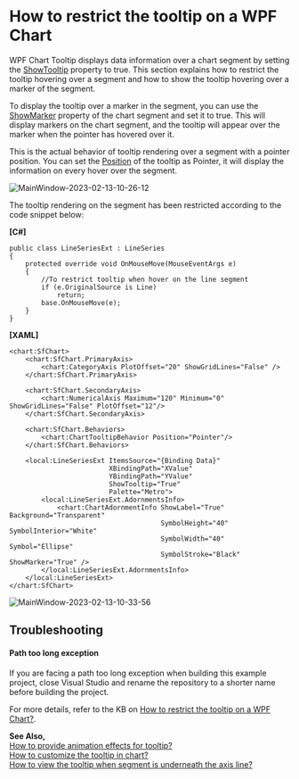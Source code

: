 # How to restrict the tooltip on a WPF Chart
WPF Chart Tooltip displays data information over a chart segment by setting the [ShowTooltip](https://help.syncfusion.com/cr/wpf/Syncfusion.UI.Xaml.Charts.ChartSeriesBase.html#Syncfusion_UI_Xaml_Charts_ChartSeriesBase_ShowTooltip) property to true. This section explains how to restrict the tooltip hovering over a segment and how to show the tooltip hovering over a marker of the segment.

To display the tooltip over a marker in the segment, you can use the [ShowMarker](https://help.syncfusion.com/cr/wpf/Syncfusion.UI.Xaml.Charts.ChartAdornmentInfoBase.html#Syncfusion_UI_Xaml_Charts_ChartAdornmentInfoBase_ShowMarker) property of the chart segment and set it to true. This will display markers on the chart segment, and the tooltip will appear over the marker when the pointer has hovered over it. 

This is the actual behavior of tooltip rendering over a segment with a pointer position. You can set the [Position](https://help.syncfusion.com/cr/wpf/Syncfusion.UI.Xaml.Charts.ChartTooltipBehavior.html?tabs=tabid-1#Syncfusion_UI_Xaml_Charts_ChartTooltipBehavior_Position) of the tooltip as Pointer, it will display the information on every hover over the segment.

![MainWindow-2023-02-13-10-26-12](https://user-images.githubusercontent.com/105496706/218442257-01ef4449-bf11-4304-a09d-11d90229f929.gif)

The tooltip rendering on the segment has been restricted according to the code snippet below: 

**[C#]**
```
public class LineSeriesExt : LineSeries
{
	protected override void OnMouseMove(MouseEventArgs e)
	{
		//To restrict tooltip when hover on the line segment
		if (e.OriginalSource is Line)
			return;
		base.OnMouseMove(e);
	}
}
```
**[XAML]**
```
<chart:SfChart>
    <chart:SfChart.PrimaryAxis>
        <chart:CategoryAxis PlotOffset="20" ShowGridLines="False" />
    </chart:SfChart.PrimaryAxis>

    <chart:SfChart.SecondaryAxis>
        <chart:NumericalAxis Maximum="120" Minimum="0" ShowGridLines="False" PlotOffset="12"/>
    </chart:SfChart.SecondaryAxis>

    <chart:SfChart.Behaviors>
        <chart:ChartTooltipBehavior Position="Pointer"/>
    </chart:SfChart.Behaviors>

    <local:LineSeriesExt ItemsSource="{Binding Data}"
                         XBindingPath="XValue"
                         YBindingPath="YValue"
                         ShowTooltip="True"
                         Palette="Metro">
        <local:LineSeriesExt.AdornmentsInfo>
            <chart:ChartAdornmentInfo ShowLabel="True" Background="Transparent" 
                                      SymbolHeight="40" SymbolInterior="White"
                                      SymbolWidth="40" Symbol="Ellipse" 
                                      SymbolStroke="Black" ShowMarker="True" />
        </local:LineSeriesExt.AdornmentsInfo>
    </local:LineSeriesExt>
</chart:SfChart>
```
![MainWindow-2023-02-13-10-33-56](https://user-images.githubusercontent.com/105496706/218442232-1de8fd3c-8c86-41bf-91fe-43c85ea0891e.gif)

## Troubleshooting

#### Path too long exception

If you are facing a path too long exception when building this example project, close Visual Studio and rename the repository to a shorter name before building the project.

For more details, refer to the KB on [How to restrict the tooltip on a WPF Chart?](https://support.syncfusion.com/kb/article/12326/how-to-restrict-the-tooltip-on-a-wpf-chart).

**See Also,**
<br>[How to provide animation effects for tooltip?](https://help.syncfusion.com/wpf/charts/interactive-features/tooltip#animation-for-tooltip)
<br>[How to customize the tooltip in chart?](https://help.syncfusion.com/wpf/charts/interactive-features/tooltip#customizing-the-appearance)
<br>[How to view the tooltip when segment is underneath the axis line?](https://www.syncfusion.com/kb/4722/how-to-show-tooltip-when-segment-is-underneath-axis-line-of-wpf-chart-sfchart)

